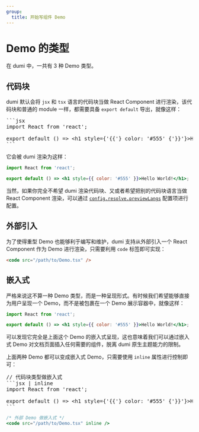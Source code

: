 ```yaml
---
group:
  title: 开始写组件 Demo
---
```


# Demo 的类型

在 dumi 中，一共有 3 种 Demo 类型。

## 代码块

dumi 默认会将 `jsx` 和 `tsx` 语言的代码块当做 React Component 进行渲染，该代码块和普通的 module 一样，都需要具备 `export default` 导出，就像这样：

<pre>
```jsx
import React from 'react';

export default () => &lt;h1 style={'{{'} color: '#555' {'}}'}&gt;Hello World!&lt;/h1&gt;;
```
</pre>

它会被 dumi 渲染为这样：

```jsx
import React from 'react';

export default () => <h1 style={{ color: '#555' }}>Hello World!</h1>;
```

当然，如果你完全不希望 dumi 渲染代码块、又或者希望把别的代码块语言当做 React Component 渲染，可以通过 [`config.resolve.previewLangs`](/config#previewlangs) 配置项进行配置。

## 外部引入

为了使得重型 Demo 也能够利于编写和维护，dumi 支持从外部引入一个 React Component 作为 Demo 进行渲染，只需要利用 `code` 标签即可实现：

```html
<code src="/path/to/Demo.tsx" />
```

## 嵌入式

严格来说这不算一种 Demo 类型，而是一种呈现形式。有时候我们希望能够直接为用户呈现一个 Demo，而不是被包裹在一个 Demo 展示容器中，就像这样：

```jsx | inline
import React from 'react';

export default () => <h1 style={{ color: '#555' }}>Hello World!</h1>;
```

可以发现它完全是上面这个 Demo 的嵌入式呈现，这也意味着我们可以通过嵌入式 Demo 对文档页面插入任何需要的组件，脱离 dumi 原生主题能力的限制。

上面两种 Demo 都可以变成嵌入式 Demo，只需要使用 `inline` 属性进行控制即可：

<pre>
// 代码块类型做嵌入式
```jsx | inline
import React from 'react';

export default () => &lt;h1 style={'{{'} color: '#555' {'}}'}&gt;Hello World!&lt;/h1&gt;;
```
</pre>

```jsx | pure
/* 外部 Demo 做嵌入式 */
<code src="/path/to/Demo.tsx" inline />
```
